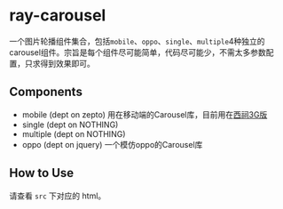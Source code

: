 ray-carousel
======
一个图片轮播组件集合，包括`mobile`、`oppo`、`single`、`multiple`4种独立的carousel组件。宗旨是每个组件尽可能简单，代码尽可能少，不需太多参数配置，只求得到效果即可。

## Components
- mobile (dept on zepto) 用在移动端的Carousel库，目前用在[西祠3G版](3g.xici.net)
- single (dept on NOTHING)
- multiple (dept on NOTHING)
- oppo (dept on jquery) 一个模仿oppo的Carousel库

## How to Use
请查看 `src` 下对应的 html。
